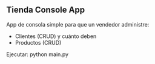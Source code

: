 Tienda Console App
------------------
App de consola simple para que un vendedor administre:
- Clientes (CRUD) y cuánto deben
- Productos (CRUD)

Ejecutar:
    python main.py

